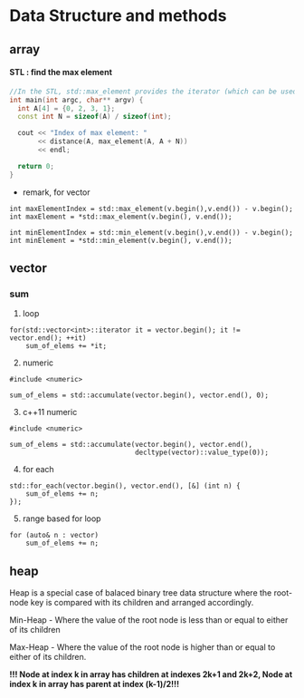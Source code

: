 
# Data Structure and methods

## array


#### STL : find the max element

```C++
//In the STL, std::max_element provides the iterator (which can be used to get index with std::distance, if you really want it).
int main(int argc, char** argv) {
  int A[4] = {0, 2, 3, 1};
  const int N = sizeof(A) / sizeof(int);

  cout << "Index of max element: "
       << distance(A, max_element(A, A + N))
       << endl;

  return 0;
}
```

* remark, for vector

```
int maxElementIndex = std::max_element(v.begin(),v.end()) - v.begin();
int maxElement = *std::max_element(v.begin(), v.end());

int minElementIndex = std::min_element(v.begin(),v.end()) - v.begin();
int minElement = *std::min_element(v.begin(), v.end());
```
## vector

### sum

1. loop

```
for(std::vector<int>::iterator it = vector.begin(); it != vector.end(); ++it)
    sum_of_elems += *it;
```
2. numeric

```
#include <numeric>

sum_of_elems = std::accumulate(vector.begin(), vector.end(), 0);
```
3. c++11 numeric

```
#include <numeric>

sum_of_elems = std::accumulate(vector.begin(), vector.end(),
                               decltype(vector)::value_type(0));
```

4. for each

```
std::for_each(vector.begin(), vector.end(), [&] (int n) {
    sum_of_elems += n;
});
```

5. range based for loop
```
for (auto& n : vector)
    sum_of_elems += n;
```

## heap

Heap is a special case of balaced binary tree data structure
where the root-node key is compared with its children and arranged
accordingly.

Min-Heap - Where the value of the root node is less than or equal to either of
its children

Max-Heap - Where the value of the root node is higher than or equal to either
of its children.

**!!! Node at index k in array has children at indexes 2k+1 and 2k+2,
Node at index k in array has parent at index (k-1)/2!!!**

